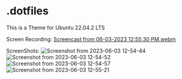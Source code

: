 # .dotfiles

This is a Theme for Ubuntu 22.04.2 LTS

Screen Recording:
[Screencast from 06-03-2023 12:55:30 PM.webm](https://github.com/robbsbro69/.dotfiles/assets/135323392/a9c76522-62fd-4216-b883-93f7ad05d6ff)


ScreenShots:
![Screenshot from 2023-06-03 12-54-44](https://github.com/robbsbro69/.dotfiles/assets/135323392/5580e81d-4a83-42b5-97a2-7178058d63b3)
![Screenshot from 2023-06-03 12-54-52](https://github.com/robbsbro69/.dotfiles/assets/135323392/e6a75b1e-e096-4731-9158-787a8dd4af54)
![Screenshot from 2023-06-03 12-54-57](https://github.com/robbsbro69/.dotfiles/assets/135323392/4a3c6081-ec38-4b54-81d7-44b9612ae7bc)
![Screenshot from 2023-06-03 12-55-21](https://github.com/robbsbro69/.dotfiles/assets/135323392/cfdf2c14-cfa8-4fd3-a416-be7a96a98129)
